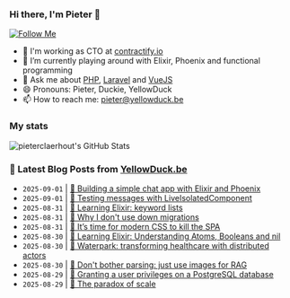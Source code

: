 ### Hi there, I'm Pieter 👋  
[![Follow Me](https://img.shields.io/github/followers/pieterclaerhout?label=Follow&style=social)](https://github.com/pieterclaerhout)

- 🏢 I'm working as CTO at [contractify.io](https://contractify.io)
- 🌱 I’m currently playing around with Elixir, Phoenix and functional programming
- 💬 Ask me about [PHP](https://php.net), [Laravel](http://laravel.com) and [VueJS](https://vuejs.org)
- 😄 Pronouns: Pieter, Duckie, YellowDuck
- 📫 How to reach me: pieter@yellowduck.be

### My stats

![pieterclaerhout's GitHub Stats](https://github-readme-stats.vercel.app/api?username=pieterclaerhout&show_icons=true&count_private=true&line_height=40)

### 📩 Latest Blog Posts from [YellowDuck.be](https://www.yellowduck.be/)
<!-- BLOG-POST-LIST:START -->
- `2025-09-01` | [🔗 Building a simple chat app with Elixir and Phoenix](https://www.yellowduck.be/posts/building-a-simple-chat-app-with-elixir-and-phoenix)  
- `2025-09-01` | [🔗 Testing messages with LiveIsolatedComponent](https://www.yellowduck.be/posts/testing-messages-with-liveisolatedcomponent)  
- `2025-08-31` | [🔗 Learning Elixir: keyword lists](https://www.yellowduck.be/posts/learning-elixir-keyword-lists)  
- `2025-08-31` | [🔗 Why I don&#39;t use down migrations](https://www.yellowduck.be/posts/why-i-dont-use-down-migrations)  
- `2025-08-31` | [🔗 It’s time for modern CSS to kill the SPA](https://www.yellowduck.be/posts/its-time-for-modern-css-to-kill-the-nbsp-spa)  
- `2025-08-30` | [🔗 Learning Elixir: Understanding Atoms, Booleans and nil](https://www.yellowduck.be/posts/learning-elixir-understanding-atoms-booleans-and-nil)  
- `2025-08-30` | [🔗 Waterpark: transforming healthcare with distributed actors](https://www.yellowduck.be/posts/waterpark-transforming-healthcare-with-distributed-actors)  
- `2025-08-30` | [🔗 Don&#39;t bother parsing: just use images for RAG](https://www.yellowduck.be/posts/dont-bother-parsing-just-use-images-for-rag)  
- `2025-08-29` | [🐥 Granting a user privileges on a PostgreSQL database](https://www.yellowduck.be/posts/granting-a-user-privileges-on-a-postgresql-database)  
- `2025-08-29` | [🔗 The paradox of scale](https://www.yellowduck.be/posts/the-paradox-of-scale)  

<!-- BLOG-POST-LIST:END -->
